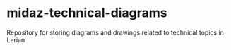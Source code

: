 # midaz-technical-diagrams
Repository for storing diagrams and drawings related to technical topics in Lerian

